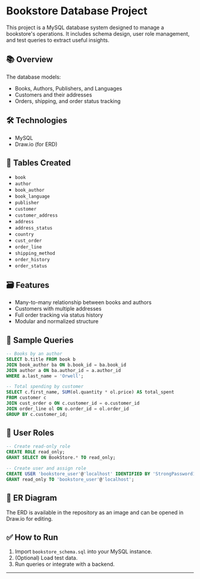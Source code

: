 
# Bookstore Database Project

This project is a MySQL database system designed to manage a bookstore's operations. It includes schema design, user role management, and test queries to extract useful insights.

## 📚 Overview

The database models:
- Books, Authors, Publishers, and Languages
- Customers and their addresses
- Orders, shipping, and order status tracking

## 🛠 Technologies
- MySQL
- Draw.io (for ERD)

## 📁 Tables Created
- `book`
- `author`
- `book_author`
- `book_language`
- `publisher`
- `customer`
- `customer_address`
- `address`
- `address_status`
- `country`
- `cust_order`
- `order_line`
- `shipping_method`
- `order_history`
- `order_status`

## 🗃 Features
- Many-to-many relationship between books and authors
- Customers with multiple addresses
- Full order tracking via status history
- Modular and normalized structure

## 🧪 Sample Queries
```sql
-- Books by an author
SELECT b.title FROM book b
JOIN book_author ba ON b.book_id = ba.book_id
JOIN author a ON ba.author_id = a.author_id
WHERE a.last_name = 'Orwell';

-- Total spending by customer
SELECT c.first_name, SUM(ol.quantity * ol.price) AS total_spent
FROM customer c
JOIN cust_order o ON c.customer_id = o.customer_id
JOIN order_line ol ON o.order_id = ol.order_id
GROUP BY c.customer_id;
```

## 👤 User Roles
```sql
-- Create read-only role
CREATE ROLE read_only;
GRANT SELECT ON BookStore.* TO read_only;

-- Create user and assign role
CREATE USER 'bookstore_user'@'localhost' IDENTIFIED BY 'StrongPassword123';
GRANT read_only TO 'bookstore_user'@'localhost';
```

## 🧩 ER Diagram
The ERD is available in the repository as an image and can be opened in Draw.io for editing.

## ✅ How to Run
1. Import `bookstore_schema.sql` into your MySQL instance.
2. (Optional) Load test data.
3. Run queries or integrate with a backend.

---
